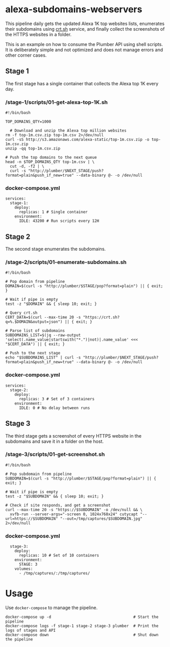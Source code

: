 alexa-subdomains-webservers
===========================

This pipeline daily gets the updated Alexa 1K top websites lists, enumerates their subdomains using [crt.sh](https://crt.sh) service, and finally collect the screenshots of the HTTPS websites in a folder.

This is an example on how to consume the Plumber API using shell scripts. It is deliberately simple and not optimized and does not manage errors and other corner cases.

Stage 1
-------

The first stage has a single container that collects the Alexa top 1K every day.

### /stage-1/scripts/01-get-alexa-top-1K.sh

```
#!/bin/bash

TOP_DOMAINS_QTY=1000

  # Download and unzip the Alexa top million websites
rm -f top-1m.csv.zip top-1m.csv 2>/dev/null
curl -sS http://s3.amazonaws.com/alexa-static/top-1m.csv.zip -o top-1m.csv.zip
unzip -qq top-1m.csv.zip

# Push the top domains to the next queue
head -n $TOP_DOMAINS_QTY top-1m.csv | \
  cut -d, -f2 | \
  curl -s "http://plumber/$NEXT_STAGE/push?format=plain&push_if_new=true" --data-binary @- -o /dev/null
```

### docker-compose.yml

```
services:
  stage-1:
    deploy:
      replicas: 1 # Single container
    environment:
      IDLE: 43200 # Run scripts every 12H
```

Stage 2
-------

The second stage enumerates the subdomains.

### /stage-2/scripts/01-enumerate-subdomains.sh

```
#!/bin/bash 

# Pop domain from pipeline
DOMAIN=$(curl -s "http://plumber/$STAGE/pop?format=plain") || { exit; }

# Wait if pipe is empty
test -z "$DOMAIN" && { sleep 10; exit; }

# Query crt.sh
CERT_DATA=$(curl --max-time 20 -s "https://crt.sh?q=%.$DOMAIN&output=json") || { exit; }

# Parse list of subdomains
SUBDOMAINS_LIST=$(jq --raw-output 'select(.name_value|startswith("*.")|not)|.name_value' <<< "$CERT_DATA") || { exit; }

# Push to the next stage
echo "$SUBDOMAINS_LIST" | curl -s "http://plumber/$NEXT_STAGE/push?format=plain&push_if_new=true" --data-binary @- -o /dev/null
```

### docker-compose.yml

```
services:
  stage-2:
    deploy:
      replicas: 3 # Set of 3 containers
    environment:
      IDLE: 0 # No delay between runs
```

Stage 3
-------

The third stage gets a screenshot of every HTTPS website in the subdomains and save it in a folder on the host.

### /stage-3/scripts/01-get-screenshot.sh

```
#!/bin/bash

# Pop subdomain from pipeline
SUBDOMAIN=$(curl -s "http://plumber/$STAGE/pop?format=plain") || { exit; } 

# Wait if pipe is empty
test -z "$SUBDOMAIN" && { sleep 10; exit; }

# Check if site responds, and get a screenshot
curl --max-time 20 -s "https://$SUBDOMAIN" -o /dev/null && \
  xvfb-run --server-args="-screen 0, 1024x768x24" cutycapt "--url=https://$SUBDOMAIN" "--out=/tmp/captures/$SUBDOMAIN.jpg" 2>/dev/null
```

### docker-compose.yml

```
  stage-3:
    deploy:
      replicas: 10 # Set of 10 containers
    environment:
      STAGE: 3
    volumes:
      - /tmp/captures/:/tmp/captures/
```

Usage
=====

Use `docker-compose` to manage the pipeline.

```
docker-compose up -d                                    # Start the pipeline
docker-compose logs -f stage-1 stage-2 stage-3 plumber  # Print the logs of stages and API
docker-compose down                                     # Shut down the pipeline
```
